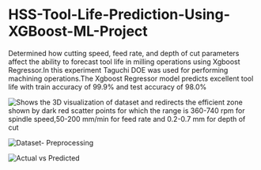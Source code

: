 # HSS-Tool-Life-Prediction-Using-XGBoost-ML-Project
Determined how cutting speed, feed rate, and depth of cut parameters affect the ability to forecast tool life in milling operations using Xgboost Regressor.In this experiment Taguchi DOE was used for performing machining operations.The Xgboost Regressor model predicts excellent tool life with train accuracy of 99.9% and test accuracy of 98.0% 

![Shows the 3D visualization of dataset and redirects the efficient zone shown by dark red
scatter points for which the range is 360-740 rpm for spindle speed,50-200 mm/min for feed rate
and 0.2-0.7 mm for depth of cut](https://github.com/kunalbro369/HSS-Tool-Life-Prediction-Using-XGBoost-ML-Project/assets/96117635/e1729845-91bc-420f-9ab7-a3ed5b9eae20)


![Dataset- Preprocessing](https://github.com/kunalbro369/HSS-Tool-Life-Prediction-Using-XGBoost-ML-Project/assets/96117635/8b7ca566-51cd-44d2-85d4-bea614b8fd0c)



![Actual vs Predicted](https://github.com/kunalbro369/HSS-Tool-Life-Prediction-Using-XGBoost-ML-Project/assets/96117635/f77f6a09-7e91-4d7b-b60c-5babd20565e0)


